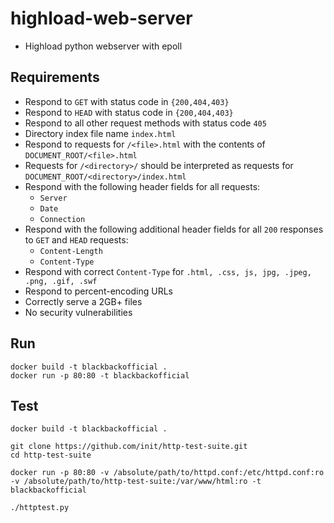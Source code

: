 # highload-web-server

* Highload python webserver with epoll

## Requirements ##

* Respond to `GET` with status code in `{200,404,403}`
* Respond to `HEAD` with status code in `{200,404,403}`
* Respond to all other request methods with status code `405`
* Directory index file name `index.html`
* Respond to requests for `/<file>.html` with the contents of `DOCUMENT_ROOT/<file>.html`
* Requests for `/<directory>/` should be interpreted as requests for `DOCUMENT_ROOT/<directory>/index.html`
* Respond with the following header fields for all requests:
  * `Server`
  * `Date`
  * `Connection`
* Respond with the following additional header fields for all `200` responses to `GET` and `HEAD` requests:
  * `Content-Length`
  * `Content-Type`
* Respond with correct `Content-Type` for `.html, .css, js, jpg, .jpeg, .png, .gif, .swf`
* Respond to percent-encoding URLs
* Correctly serve a 2GB+ files
* No security vulnerabilities

## Run
```
docker build -t blackbackofficial .
docker run -p 80:80 -t blackbackofficial
```

## Test
```
docker build -t blackbackofficial .

git clone https://github.com/init/http-test-suite.git
cd http-test-suite

docker run -p 80:80 -v /absolute/path/to/httpd.conf:/etc/httpd.conf:ro -v /absolute/path/to/http-test-suite:/var/www/html:ro -t blackbackofficial

./httptest.py
```
